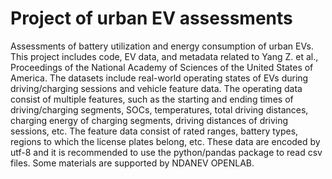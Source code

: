 # Project of urban EV assessments
Assessments of battery utilization and energy consumption of urban EVs. This project includes code, EV data, and metadata related to Yang Z. et al., Proceedings of the National Academy of Sciences of the United States of America. The datasets include real-world operating states of EVs during driving/charging sessions and vehicle feature data. The operating data consist of multiple features, such as the starting and ending times of driving/charging segments, SOCs, temperatures, total driving distances, charging energy of charging segments, driving distances of driving sessions, etc. The feature data consist of rated ranges, battery types, regions to which the license plates belong, etc. These data are encoded by utf-8 and it is recommended to use the python/pandas package to read csv files. Some materials are supported by NDANEV OPENLAB.
